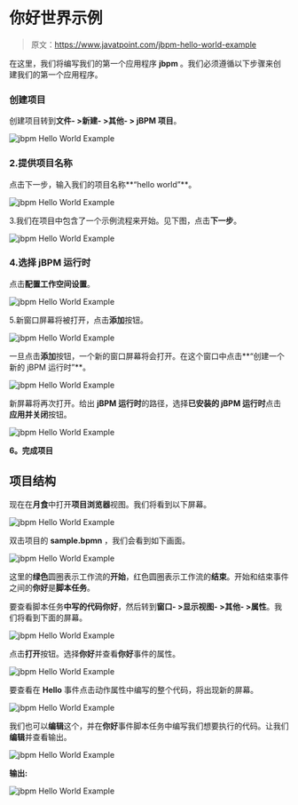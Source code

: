 # 你好世界示例

> 原文：<https://www.javatpoint.com/jbpm-hello-world-example>

在这里，我们将编写我们的第一个应用程序 **jbpm** 。我们必须遵循以下步骤来创建我们的第一个应用程序。

### 创建项目

创建项目转到**文件- >新建- >其他- > jBPM 项目**。

![jbpm Hello World Example](img/fa030d502b34796ab86a210d420c2fc2.png)

### 2.提供项目名称

点击下一步，输入我们的项目名称**“hello world”**。

![jbpm Hello World Example](img/60528538b8e5ac0d96dd08b3b00ccfb2.png)

3.我们在项目中包含了一个示例流程来开始。见下图，点击**下一步**。

![jbpm Hello World Example](img/919a4c5198c3b2b07bb7b06234b62527.png)

### 4.选择 jBPM 运行时

点击**配置工作空间设置**。

![jbpm Hello World Example](img/e07a214d3272ada4559266182b42559a.png)

5.新窗口屏幕将被打开，点击**添加**按钮。

![jbpm Hello World Example](img/4f375b77a87b49ac00c0b9a7a7427569.png)

一旦点击**添加**按钮，一个新的窗口屏幕将会打开。在这个窗口中点击**“创建一个新的 jBPM 运行时”**。

![jbpm Hello World Example](img/ff248b44bb6b1039f67c11ae7a95b002.png)

新屏幕将再次打开。给出 **jBPM 运行时**的路径，选择**已安装的 jBPM 运行时**点击**应用并关闭**按钮。

![jbpm Hello World Example](img/d7bd937b1ec200d0c8bf7edff57603ed.png)

**6。完成项目**

## 项目结构

现在在**月食**中打开**项目浏览器**视图。我们将看到以下屏幕。

![jbpm Hello World Example](img/f52f9c1afb395d8b911e243d1fb59058.png)

双击项目的 **sample.bpmn** ，我们会看到如下画面。

![jbpm Hello World Example](img/89890ca9bd48a84af7ff30bfdb9b44ef.png)

这里的**绿色**圆圈表示工作流的**开始**，红色圆圈表示工作流的**结束**。开始和结束事件之间的**你好**是**脚本任务**。

要查看脚本任务**中写的代码你好**，然后转到**窗口- >显示视图- >其他- >属性**。我们将看到下面的屏幕。

![jbpm Hello World Example](img/c4cd04669bbbdfaf472f15342ea1e259.png)

点击**打开**按钮。选择**你好**并查看**你好**事件的属性。

![jbpm Hello World Example](img/9f4c57eb4a515ec717051b5f2c580300.png)

要查看在 **Hello** 事件点击动作属性中编写的整个代码，将出现新的屏幕。

![jbpm Hello World Example](img/205976d007b99ed098072635c197410c.png)

我们也可以**编辑**这个，并在**你好**事件脚本任务中编写我们想要执行的代码。让我们**编辑**并查看输出。

![jbpm Hello World Example](img/13e5efeef0da552b65b2df3ab3d7410b.png)

**输出:**

![jbpm Hello World Example](img/622832764c9227685957ca08b581da50.png)